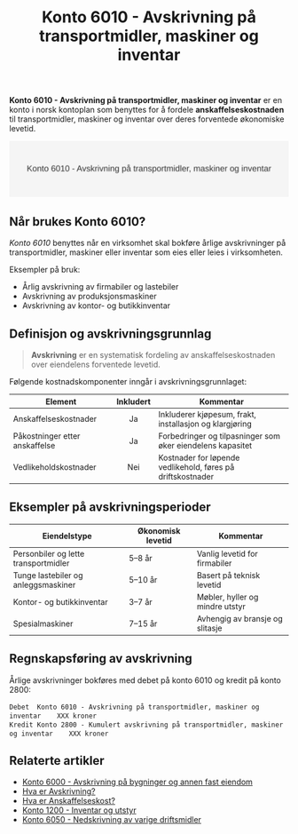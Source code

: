 ﻿---
title: "Konto 6010 - Avskrivning på transportmidler, maskiner og inventar"
seoTitle: "Konto 6010 | Avskrivning transportmidler, maskiner og inventar | Kontoplan"
description: "Konto 6010 i kontoplanen brukes til å bokføre avskrivning av transportmidler, maskiner og inventar. Lær når kontoen brukes, typiske satser og praktiske eksempler for korrekt regnskapsføring."
summary: "Kort guide til konto 6010 i kontoplanen: når kontoen brukes, vanlige satser og eksempler."
---

**Konto 6010 - Avskrivning på transportmidler, maskiner og inventar** er en konto i norsk kontoplan som benyttes for å fordele **anskaffelseskostnaden** til transportmidler, maskiner og inventar over deres forventede økonomiske levetid.

![Illustrasjon av konto 6010 - Avskrivning på transportmidler, maskiner og inventar](6010-avskrivning-pa-transportmidler-mask-og-invent-image.svg)

## Når brukes Konto 6010?

*Konto 6010* benyttes når en virksomhet skal bokføre årlige avskrivninger på transportmidler, maskiner eller inventar som eies eller leies i virksomheten.

Eksempler på bruk:

* Årlig avskrivning av firmabiler og lastebiler
* Avskrivning av produksjonsmaskiner
* Avskrivning av kontor- og butikkinventar

## Definisjon og avskrivningsgrunnlag

> **Avskrivning** er en systematisk fordeling av anskaffelseskostnaden over eiendelens forventede levetid.

Følgende kostnadskomponenter inngår i avskrivningsgrunnlaget:

| Element                        | Inkludert | Kommentar                                                    |
|--------------------------------|:---------:|--------------------------------------------------------------|
| Anskaffelseskostnader          | Ja        | Inkluderer kjøpesum, frakt, installasjon og klargjøring     |
| Påkostninger etter anskaffelse | Ja        | Forbedringer og tilpasninger som øker eiendelens kapasitet  |
| Vedlikeholdskostnader          | Nei       | Kostnader for løpende vedlikehold, føres på driftskostnader |

## Eksempler på avskrivningsperioder

| Eiendelstype                            | Økonomisk levetid | Kommentar                           |
|-----------------------------------------|-------------------|-------------------------------------|
| Personbiler og lette transportmidler    | 5–8 år            | Vanlig levetid for firmabiler       |
| Tunge lastebiler og anleggsmaskiner     | 5–10 år           | Basert på teknisk levetid           |
| Kontor- og butikkinventar               | 3–7 år            | Møbler, hyller og mindre utstyr     |
| Spesialmaskiner                         | 7–15 år           | Avhengig av bransje og slitasje     |

## Regnskapsføring av avskrivning

Årlige avskrivninger bokføres med debet på konto 6010 og kredit på konto 2800:

```text
Debet  Konto 6010 - Avskrivning på transportmidler, maskiner og inventar    XXX kroner
Kredit Konto 2800 - Kumulert avskrivning på transportmidler, maskiner og inventar    XXX kroner
```

## Relaterte artikler

* [Konto 6000 - Avskrivning på bygninger og annen fast eiendom](/blogs/kontoplan/6000-avskrivning-pa-bygninger-og-annen-fast-eiendom "Konto 6000 - Avskrivning på bygninger og annen fast eiendom")
* [Hva er Avskrivning?](/blogs/regnskap/hva-er-avskrivning "Hva er Avskrivning i Regnskap? Metoder, Beregning og Praktiske Eksempler")
* [Hva er Anskaffelseskost?](/blogs/regnskap/hva-er-anskaffelseskost "Hva er Anskaffelseskost? Komplett Guide til Beregning og Regnskapsføring")
* [Konto 1200 - Inventar og utstyr](/blogs/kontoplan/1200-inventar-og-utstyr "Konto 1200 - Inventar og utstyr")
* [Konto 6050 - Nedskrivning av varige driftsmidler](/blogs/kontoplan/6050-nedskrivning-av-varige-driftsmidler "Konto 6050 - Nedskrivning av varige driftsmidler")






